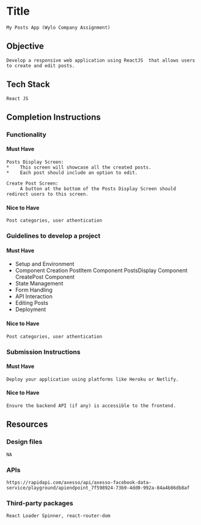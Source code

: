# Title

    My Posts App (Wylo Company Assignment)

## Objective

    Develop a responsive web application using ReactJS  that allows users to create and edit posts.


## Tech Stack

    React JS

## Completion Instructions

### Functionality

#### Must Have

    Posts Display Screen:
    *    This screen will showcase all the created posts.
    *    Each post should include an option to edit.

    Create Post Screen:
         A button at the bottom of the Posts Display Screen should redirect users to this screen.



#### Nice to Have

    Post categories, user athentication

### Guidelines to develop a project

#### Must Have

*   Setup and Environment
*   Component Creation
        PostItem Component
        PostsDisplay Component
        CreatePost Component
*   State Management
*   Form Handling
*   API Interaction
*   Editing Posts
*   Deployment

#### Nice to Have

    Post categories, user athentication

### Submission Instructions

#### Must Have

    Deploy your application using platforms like Heroku or Netlify.

#### Nice to Have

    Ensure the backend API (if any) is accessible to the frontend.

## Resources

### Design files

    NA

### APIs

    https://rapidapi.com/axesso/api/axesso-facebook-data-service/playground/apiendpoint_7f598924-73b9-4dd0-992a-84a4b86db8af

### Third-party packages

    React Loader Spinner, react-router-dom